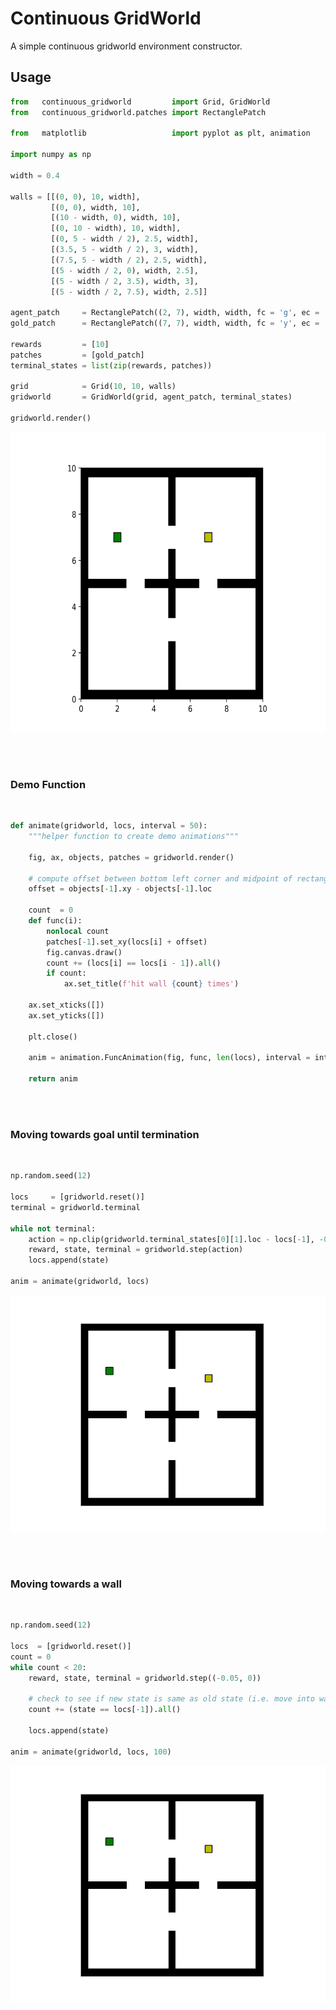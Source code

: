 # Continuous GridWorld

A simple continuous gridworld environment constructor.

## Usage

```python
from   continuous_gridworld         import Grid, GridWorld
from   continuous_gridworld.patches import RectanglePatch

from   matplotlib                   import pyplot as plt, animation

import numpy as np

width = 0.4

walls = [[(0, 0), 10, width],
         [(0, 0), width, 10],
         [(10 - width, 0), width, 10],
         [(0, 10 - width), 10, width],
         [(0, 5 - width / 2), 2.5, width],
         [(3.5, 5 - width / 2), 3, width],
         [(7.5, 5 - width / 2), 2.5, width],
         [(5 - width / 2, 0), width, 2.5],
         [(5 - width / 2, 3.5), width, 3],
         [(5 - width / 2, 7.5), width, 2.5]]

agent_patch     = RectanglePatch((2, 7), width, width, fc = 'g', ec = 'k')
gold_patch      = RectanglePatch((7, 7), width, width, fc = 'y', ec = 'k')

rewards         = [10]
patches         = [gold_patch]
terminal_states = list(zip(rewards, patches))

grid            = Grid(10, 10, walls)
gridworld       = GridWorld(grid, agent_patch, terminal_states)

gridworld.render()
```
<p align="center">
  <img src="four-rooms.png" alt="animated" style="height:480px"/>
</p>

<br>
<br>

### Demo Function

<br>

```python
def animate(gridworld, locs, interval = 50):
    """helper function to create demo animations"""

    fig, ax, objects, patches = gridworld.render()

    # compute offset between bottom left corner and midpoint of rectangular agent patch
    offset = objects[-1].xy - objects[-1].loc

    count  = 0
    def func(i):
        nonlocal count
        patches[-1].set_xy(locs[i] + offset)
        fig.canvas.draw()
        count += (locs[i] == locs[i - 1]).all()
        if count:
            ax.set_title(f'hit wall {count} times')

    ax.set_xticks([])
    ax.set_yticks([])

    plt.close()

    anim = animation.FuncAnimation(fig, func, len(locs), interval = interval)

    return anim
```

<br><br>

### Moving towards goal until termination

<br>

```python
np.random.seed(12)

locs     = [gridworld.reset()]
terminal = gridworld.terminal

while not terminal:
    action = np.clip(gridworld.terminal_states[0][1].loc - locs[-1], -0.05, 0.05)
    reward, state, terminal = gridworld.step(action)
    locs.append(state)
    
anim = animate(gridworld, locs)
```

<p align="center">
  <img src="four-rooms-get-gold.gif" alt="animated" />
</p>

<br><br>

### Moving towards a wall

<br>

```python
np.random.seed(12)

locs  = [gridworld.reset()]
count = 0
while count < 20:
    reward, state, terminal = gridworld.step((-0.05, 0))

    # check to see if new state is same as old state (i.e. move into wall)
    count += (state == locs[-1]).all()
    
    locs.append(state)
    
anim = animate(gridworld, locs, 100)
```
<p align="center">
  <img src="four-rooms-to-wall.gif" alt="animated" />
</p>